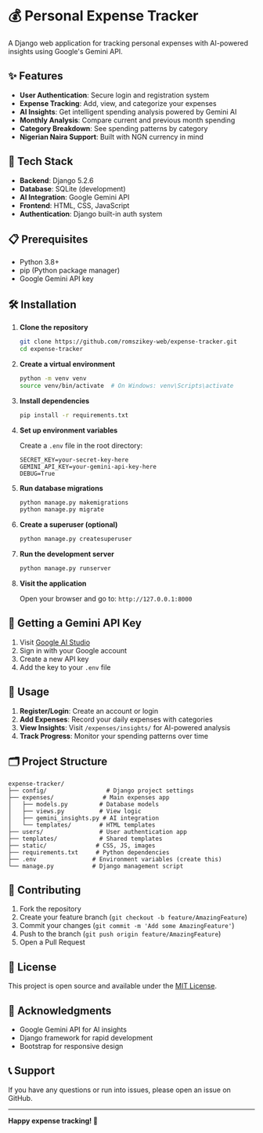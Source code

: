 # 💰 Personal Expense Tracker

A Django web application for tracking personal expenses with AI-powered insights using Google's Gemini API.

## ✨ Features

- **User Authentication**: Secure login and registration system
- **Expense Tracking**: Add, view, and categorize your expenses
- **AI Insights**: Get intelligent spending analysis powered by Gemini AI
- **Monthly Analysis**: Compare current and previous month spending
- **Category Breakdown**: See spending patterns by category
- **Nigerian Naira Support**: Built with NGN currency in mind

## 🚀 Tech Stack

- **Backend**: Django 5.2.6
- **Database**: SQLite (development)
- **AI Integration**: Google Gemini API
- **Frontend**: HTML, CSS, JavaScript
- **Authentication**: Django built-in auth system

## 📋 Prerequisites

- Python 3.8+
- pip (Python package manager)
- Google Gemini API key

## 🛠️ Installation

1. **Clone the repository**
   ```bash
   git clone https://github.com/romszikey-web/expense-tracker.git
   cd expense-tracker
   ```

2. **Create a virtual environment**
   ```bash
   python -m venv venv
   source venv/bin/activate  # On Windows: venv\Scripts\activate
   ```

3. **Install dependencies**
   ```bash
   pip install -r requirements.txt
   ```

4. **Set up environment variables**
   
   Create a `.env` file in the root directory:
   ```env
   SECRET_KEY=your-secret-key-here
   GEMINI_API_KEY=your-gemini-api-key-here
   DEBUG=True
   ```

5. **Run database migrations**
   ```bash
   python manage.py makemigrations
   python manage.py migrate
   ```

6. **Create a superuser (optional)**
   ```bash
   python manage.py createsuperuser
   ```

7. **Run the development server**
   ```bash
   python manage.py runserver
   ```

8. **Visit the application**
   
   Open your browser and go to: `http://127.0.0.1:8000`

## 🔑 Getting a Gemini API Key

1. Visit [Google AI Studio](https://aistudio.google.com/)
2. Sign in with your Google account
3. Create a new API key
4. Add the key to your `.env` file

## 📱 Usage

1. **Register/Login**: Create an account or login
2. **Add Expenses**: Record your daily expenses with categories
3. **View Insights**: Visit `/expenses/insights/` for AI-powered analysis
4. **Track Progress**: Monitor your spending patterns over time

## 🗂️ Project Structure

```
expense-tracker/
├── config/                 # Django project settings
├── expenses/              # Main expenses app
│   ├── models.py         # Database models
│   ├── views.py          # View logic
│   ├── gemini_insights.py # AI integration
│   └── templates/        # HTML templates
├── users/                # User authentication app
├── templates/            # Shared templates
├── static/              # CSS, JS, images
├── requirements.txt     # Python dependencies
├── .env                # Environment variables (create this)
└── manage.py           # Django management script
```

## 🤝 Contributing

1. Fork the repository
2. Create your feature branch (`git checkout -b feature/AmazingFeature`)
3. Commit your changes (`git commit -m 'Add some AmazingFeature'`)
4. Push to the branch (`git push origin feature/AmazingFeature`)
5. Open a Pull Request

## 📝 License

This project is open source and available under the [MIT License](LICENSE).

## 🙏 Acknowledgments

- Google Gemini API for AI insights
- Django framework for rapid development
- Bootstrap for responsive design

## 📞 Support

If you have any questions or run into issues, please open an issue on GitHub.

---

**Happy expense tracking! 💸**